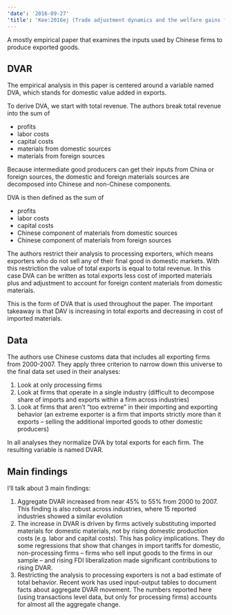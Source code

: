 ```yaml
---
'date': '2016-09-27'
'title': 'Kee:2016ej (Trade adjustment dynamics and the welfare gains from trade)'
---
```


<p>A mostly empirical paper that examines the inputs used by Chinese firms to produce exported goods.</p>
<h2 id="dvar">DVAR</h2>
<p>The empirical analysis in this paper is centered around a variable named DVA, which stands for domestic value added in exports.</p>
<p>To derive DVA, we start with total revenue. The authors break total revenue into the sum of</p>
<ul>
<li>profits</li>
<li>labor costs</li>
<li>capital costs</li>
<li>materials from domestic sources</li>
<li>materials from foreign sources</li>
</ul>
<p>Because intermediate good producers can get their inputs from China or foreign sources, the domestic and foreign materials sources are decomposed into Chinese and non-Chinese components.</p>
<p>DVA is then defined as the sum of</p>
<ul>
<li>profits</li>
<li>labor costs</li>
<li>capital costs</li>
<li>Chinese component of materials from domestic sources</li>
<li>Chinese component of materials from foreign sources</li>
</ul>
<p>The authors restrict their analysis to processing exporters, which means exporters who do not sell any of their final good in domestic markets. With this restriction the value of total exports is equal to total revenue. In this case DVA can be written as total exports less cost of imported materials plus and adjustment to account for foreign content materials from domestic materials.</p>
<p>This is the form of DVA that is used throughout the paper. The important takeaway is that DAV is increasing in total exports and decreasing in cost of imported materials.</p>
<h2 id="data">Data</h2>
<p>The authors use Chinese customs data that includes all exporting firms from 2000-2007. They apply three criterion to narrow down this universe to the final data set used in their analyses:</p>
<ol type="1">
<li>Look at only processing firms</li>
<li>Look at firms that operate in a single industry (difficult to decompose share of imports and exports within a firm across industries)</li>
<li>Look at firms that aren’t “too extreme” in their importing and exporting behavior (an extreme exporter is a firm that imports strictly more than it exports – selling the additional imported goods to other domestic producers)</li>
</ol>
<p>In all analyses they normalize DVA by total exports for each firm. The resulting variable is named DVAR.</p>
<h2 id="main-findings">Main findings</h2>
<p>I’ll talk about 3 main findings:</p>
<ol type="1">
<li>Aggregate DVAR increased from near 45% to 55% from 2000 to 2007. This finding is also robust across industries, where 15 reported industries showed a similar evolution</li>
<li>The increase in DVAR is driven by firms actively substituting imported materials for domestic materials, not by rising domestic production costs (e.g. labor and capital costs). This has policy implications. They do some regressions that show that changes in import tariffs for domestic, non-processing firms – firms who sell input goods to the firms in our sample – and rising FDI liberalization made significant contributions to rising DVAR.</li>
<li>Restricting the analysis to processing exporters is not a bad estimate of total behavior. Recent work has used input-output tables to document facts about aggregate DVAR movement. The numbers reported here (using transactions level data, but only for processing firms) accounts for almost all the aggregate change.</li>
</ol>

